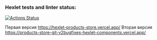 ### Hexlet tests and linter status:
[![Actions Status](https://github.com/vaysl7599/qa-engineer-old-project-84/workflows/hexlet-check/badge.svg)](https://github.com/vaysl7599/qa-engineer-old-project-84/actions)

Первая версия https://hexlet-products-store.vercel.app/
Вторая версия https://products-store-git-v2bugfixes-hexlet-components.vercel.app/
